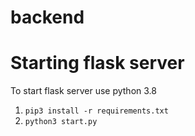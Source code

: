 # backend


# Starting flask server
To start flask server use python 3.8

1. ```pip3 install -r requirements.txt ```
2. ```python3 start.py```